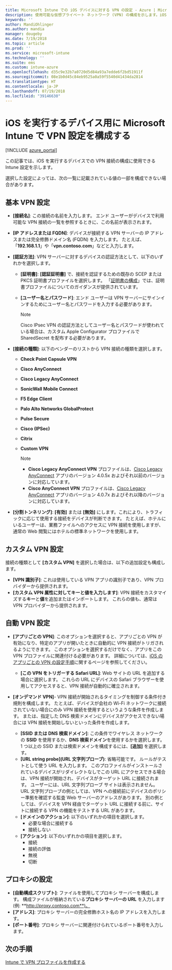 ```yaml
---
title: Microsoft Intune での iOS デバイスに対する VPN の設定 - Azure | Microsoft Docs
description: 使用可能な仮想プライベート ネットワーク (VPN) の構成を示します。iOS を実行するデバイス上の Microsoft Intune での、基本設定での接続の詳細、認証方法、分割トンネリングなど、ID を含むカスタム VPN の設定およびキーと値のペア、Safari URL を含むアプリごとの VPN の設定と SSID または DNS 検索ドメインを含むオンデマンドの VPN、構成スクリプト、IP または FQDN アドレス、TCP ポートを含むプロキシの設定などがあります。
keywords: ''
author: MandiOhlinger
ms.author: mandia
manager: dougeby
ms.date: 7/19/2018
ms.topic: article
ms.prod: ''
ms.service: microsoft-intune
ms.technology: ''
ms.suite: ems
ms.custom: intune-azure
ms.openlocfilehash: d35c9e32b7a0720d5d84a93a7edde6f2bd51911f
ms.sourcegitcommit: 08e1b0d45c84eb9525a0a59f5540d41434da2814
ms.translationtype: HT
ms.contentlocale: ja-JP
ms.lasthandoff: 07/19/2018
ms.locfileid: "39146630"
---
```

# <a name="configure-vpn-settings-in-microsoft-intune-for-devices-running-ios"></a>iOS を実行するデバイス用に Microsoft Intune で VPN 設定を構成する

[!INCLUDE [azure_portal](./includes/azure_portal.md)]

この記事では、iOS を実行するデバイスでの VPN 接続の構成に使用できる Intune 設定を示します。

選択した設定によっては、次の一覧に記載されている値の一部を構成できない場合があります。

## <a name="base-vpn-settings"></a>基本 VPN 設定

- **[接続名]**: この接続の名前を入力します。 エンド ユーザーがデバイスで利用可能な VPN 接続の一覧を参照するときに、この名前が表示されます。
- **[IP アドレスまたは FQDN]**: デバイスが接続する VPN サーバーの IP アドレスまたは完全修飾ドメイン名 (FQDN) を入力します。 たとえば、「**192.168.1.1**」や「**vpn.contoso.com**」などと入力します。
- **[認証方法]**: VPN サーバーに対するデバイスの認証方法として、以下のいずれかを選択します。
  - **[証明書]**: **[認証証明書]** で、接続を認証するための既存の SCEP または PKCS 証明書プロファイルを選択します。 「[証明書の構成](certificates-configure.md)」では、証明書プロファイルについてのガイダンスが提供されています。
  - **[ユーザー名とパスワード]**: エンド ユーザーは VPN サーバーにサインインするためにユーザー名とパスワードを入力する必要があります。

    > [!NOTE]
    > Cisco IPsec VPN の認証方法としてユーザー名とパスワードが使われている場合は、カスタム Apple Configurator プロファイルで SharedSecret を配布する必要があります。
  
- **[接続の種類]**: 以下のベンダーのリストから VPN 接続の種類を選択します。
  - **Check Point Capsule VPN**
  - **Cisco AnyConnect**
  - **Cisco Legacy AnyConnect**
  - **SonicWall Mobile Connect**
  - **F5 Edge Client**
  - **Palo Alto Networks GlobalProtect**
  - **Pulse Secure**
  - **Cisco (IPSec)**
  - **Citrix**
  - **Custom VPN**

    > [!NOTE]
    > - **Cisco Legacy AnyConnect VPN** プロファイルは、[Cisco Legacy AnyConnect](https://itunes.apple.com/app/cisco-legacy-anyconnect/id392790924) アプリのバージョン 4.0.5x およびそれ以前のバージョンに対応しています。
    > - **Cisco AnyConnect VPN** プロファイルは、[Cisco Legacy AnyConnect](https://itunes.apple.com/app/cisco-anyconnect/id1135064690) アプリのバージョン 4.0.7x およびそれ以降のバージョンに対応しています。

- **[分割トンネリング]**: **[有効]** または **[無効]** にします。これにより、トラフィックに応じて使用する接続をデバイスが判断できます。 たとえば、ホテルにいるユーザーは、業務ファイルへのアクセスに VPN 接続を使用しますが、通常の Web 閲覧にはホテルの標準ネットワークを使用します。

## <a name="custom-vpn-settings"></a>カスタム VPN 設定

接続の種類として **[カスタム VPN]** を選択した場合は、以下の追加設定も構成します。

- **[VPN 識別子]**: これは使用している VPN アプリの識別子であり、VPN プロバイダーから提供されます。
- **[カスタム VPN 属性に対してキーと値を入力します]**: VPN 接続をカスタマイズする**キー**と**値**を追加またはインポートします。 これらの値も、通常は VPN プロバイダーから提供されます。

## <a name="automatic-vpn-settings"></a>自動 VPN 設定

- **[アプリごとの VPN]**: このオプションを選択すると、アプリごとの VPN が有効になり、特定のアプリが開いたときに自動的に VPN 接続がトリガされるようにできます。 このオプションを選択するだけでなく、アプリをこの VPN プロファイルに関連付ける必要があります。 詳細については、[iOS のアプリごとの VPN の設定手順](vpn-setting-configure-per-app.md)に関するページを参照してください。 
  - **[この VPN をトリガーする Safari URL]**: Web サイトの URL を追加する場合に選択します。 これらの URL にデバイスの Safari ブラウザーを使用してアクセスすると、VPN 接続が自動的に確立されます。

- **[オンデマンド VPN]**- VPN 接続が開始されるタイミングを制御する条件付き規則を構成します。 たとえば、デバイスが会社の Wi-Fi ネットワークに接続されていない場合にのみ VPN 接続を使用するというような条件を作成します。 または、指定した DNS 検索ドメインにデバイスがアクセスできない場合には VPN 接続を開始しないといった条件を作成します。

  - **[SSID または DNS 検索ドメイン]**: この条件でワイヤレス ネットワークの **SSID** を使用するか、**DNS 検索ドメイン**を使用するかを選択します。 1 つ以上の SSID または検索ドメインを構成するには、**[追加]** を選択します。
  - **[URL string probe]\(URL 文字列プローブ\)**: 省略可能です。 ルールがテストとして使う URL を入力します。 このプロファイルがインストールされているデバイスがリダイレクトなしでこの URL にアクセスできる場合は、VPN 接続が開始され、デバイスがターゲット URL に接続されます。 ユーザーには、URL 文字列プローブ サイトは表示されません。 URL 文字列プローブの例としては、VPN への接続前にデバイスのポリシー準拠を確認する監査 Web サーバーのアドレスがあります。 別の例としては、デバイスを VPN 経由でターゲット URL に接続する前に、サイトに接続する VPN の機能をテストする URL があります。
  - **[ドメインのアクション]**: 以下のいずれかの項目を選択します。
    - 必要な場合に接続する
    - 接続しない
  - **[アクション]**: 以下のいずれかの項目を選択します。
    - 接続
    - 接続の評価
    - 無視
    - 切断

## <a name="proxy-settings"></a>プロキシの設定

- **[自動構成スクリプト]**: ファイルを使用してプロキシ サーバーを構成します。 構成ファイルが格納されている**プロキシ サーバーの URL** を入力します (例: **http://proxy.contoso.com**)。
- **[アドレス]**: プロキシ サーバーの完全修飾ホスト名の IP アドレスを入力します。
- **[ポート番号]**: プロキシ サーバーに関連付けられているポート番号を入力します。

## <a name="next-step"></a>次の手順
[Intune で VPN プロファイルを作成する](vpn-settings-configure.md)
